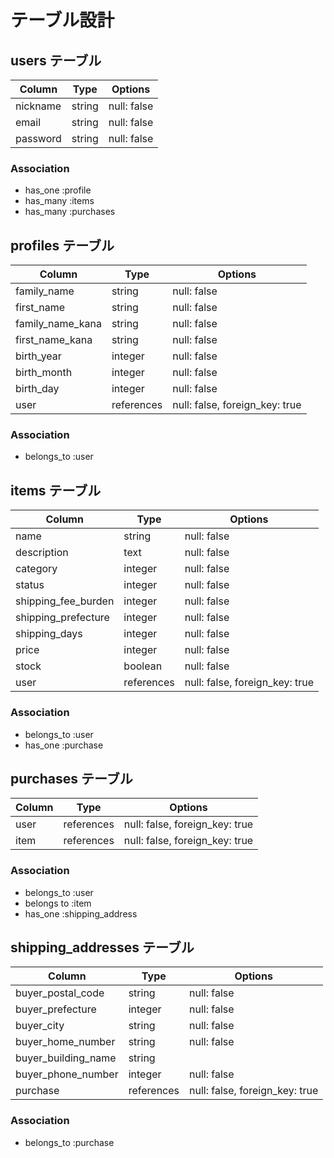 # テーブル設計

## users テーブル

| Column           | Type    | Options     |
| ---------------- | ------  | ----------- |
| nickname         | string  | null: false |
| email            | string  | null: false |
| password         | string  | null: false |

### Association

- has_one  :profile
- has_many :items
- has_many :purchases

## profiles テーブル

| Column           | Type       | Options     |
| ---------------- | ---------- | ----------- |
| family_name      | string     | null: false |
| first_name       | string     | null: false |
| family_name_kana | string     | null: false |
| first_name_kana  | string     | null: false |
| birth_year       | integer    | null: false |
| birth_month      | integer    | null: false |
| birth_day        | integer    | null: false |
| user             | references | null: false, foreign_key: true |

### Association

- belongs_to :user

## items テーブル

| Column              | Type       | Options     |
| ------------------- | ---------- | ----------- |
| name                | string     | null: false |
| description         | text       | null: false |
| category            | integer    | null: false |
| status              | integer    | null: false |
| shipping_fee_burden | integer    | null: false |
| shipping_prefecture | integer    | null: false |
| shipping_days       | integer    | null: false |
| price               | integer    | null: false |
| stock               | boolean    | null: false |
| user                | references | null: false, foreign_key: true|

### Association

- belongs_to :user
- has_one    :purchase

## purchases テーブル

| Column | Type       | Options                        |
| ------ | ---------- | ------------------------------ |
| user   | references | null: false, foreign_key: true |
| item   | references | null: false, foreign_key: true |

### Association

- belongs_to :user
- belongs to :item
- has_one    :shipping_address

## shipping_addresses テーブル

| Column              | Type       | Options     |
| ------------------- | ---------- | ----------- |
| buyer_postal_code   | string     | null: false |
| buyer_prefecture    | integer    | null: false |
| buyer_city          | string     | null: false |
| buyer_home_number   | string     | null: false |
| buyer_building_name | string     |             |
| buyer_phone_number  | integer    | null: false |
| purchase            | references | null: false, foreign_key: true |

### Association

- belongs_to :purchase